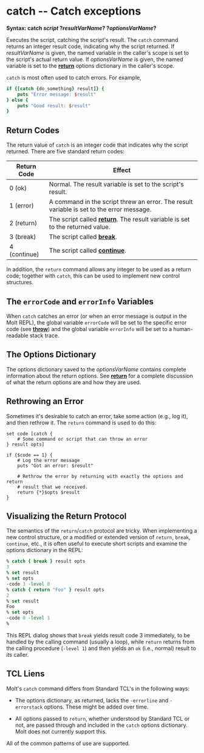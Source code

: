 # catch -- Catch exceptions

**Syntax: catch *script* ?*resultVarName*? ?*optionsVarName*?**

Executes the script, catching the script's result.  The `catch` command returns an integer
result code, indicating why the script returned.  If *resultVarName* is given, the
named variable in the caller's scope is set to the script's actual return value.  If
*optionsVarName* is given, the named variable is set to the [**return**](./return.md) options
dictionary in the caller's scope.

`catch` is most often used to catch errors.  For example,

```tcl
if {[catch {do_something} result]} {
    puts "Error message: $result"
} else {
    puts "Good result: $result"
}
```

## Return Codes

The return value of `catch` is an integer code that indicates why the script returned.  There are
five standard return codes:

| Return Code  | Effect |
| ------------ | ------ |
| 0 (ok)       | Normal. The result variable is set to the script's result. |
| 1 (error)    | A command in the script threw an error. The result variable is set to the error message. |
| 2 (return)   | The script called [**return**](./return.md). The result variable is set to the returned value. |
| 3 (break)    | The script called [**break**](./break.md). |
| 4 (continue) | The script called [**continue**](./continue.md). |

In addition, the `return` command allows any integer to be used as a return code; together with
`catch`, this can be used to implement new control structures.

## The `errorCode` and `errorInfo` Variables

When `catch` catches an error (or when an error message is output in the Molt REPL), the
global variable `errorCode` will be set to the specific error code (see [**throw**](throw.md))
and the global variable `errorInfo` will be set to a human-readable stack trace.

## The Options Dictionary

The options dictionary saved to the *optionsVarName* contains complete information about the
return options.  See [**return**](return.md) for a complete discussion of what the return
options are and how they are used.

## Rethrowing an Error

Sometimes it's desirable to catch an error, take some action (e.g., log it), and then rethrow
it.  The `return` command is used to do this:

```
set code [catch {
    # Some command or script that can throw an error
} result opts]

if {$code == 1} {
    # Log the error message
    puts "Got an error: $result"

    # Rethrow the error by returning with exactly the options and return
    # result that we received.
    return {*}$opts $result
}
```

## Visualizing the Return Protocol

The semantics of the `return`/`catch` protocol are tricky.  When implementing a new control
structure, or a modified or extended version of `return`, `break`, `continue`, etc., it is
often useful to execute short scripts and examine the options dictionary in the REPL:

```tcl
% catch { break } result opts
3
% set result
% set opts
-code 3 -level 0
% catch { return "Foo" } result opts
2
% set result
Foo
% set opts
-code 0 -level 1
%
```

This REPL dialog shows that `break` yields result code 3 immediately, to be handled by the
calling command (usually a loop), while `return` returns from the calling procedure (`-level 1`)
and then yields an `ok` (i.e., normal) result to *its* caller.

## TCL Liens

Molt's `catch` command differs from Standard TCL's in the following ways:

* The options dictionary, as returned, lacks the `-errorline` and `-errorstack` options.  These
  might be added over time.

* All options passed to `return`, whether understood by Standard TCL or not, are passed through
  and included in the `catch` options dictionary.  Molt does not currently support this.

All of the common patterns of use are supported.
